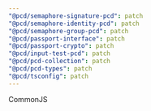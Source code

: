 ```yaml
---
"@pcd/semaphore-signature-pcd": patch
"@pcd/semaphore-identity-pcd": patch
"@pcd/semaphore-group-pcd": patch
"@pcd/passport-interface": patch
"@pcd/passport-crypto": patch
"@pcd/input-test-pcd": patch
"@pcd/pcd-collection": patch
"@pcd/pcd-types": patch
"@pcd/tsconfig": patch
---
```


CommonJS

